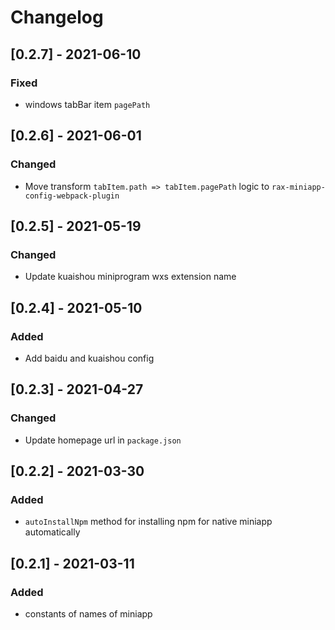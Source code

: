 # Changelog

## [0.2.7] - 2021-06-10

### Fixed

- windows tabBar item `pagePath`

## [0.2.6] - 2021-06-01

### Changed

- Move transform `tabItem.path => tabItem.pagePath` logic to `rax-miniapp-config-webpack-plugin`

## [0.2.5] - 2021-05-19

### Changed

- Update kuaishou miniprogram wxs extension name

## [0.2.4] - 2021-05-10

### Added

- Add baidu and kuaishou config

## [0.2.3] - 2021-04-27

### Changed

- Update homepage url in `package.json`

## [0.2.2] - 2021-03-30

### Added

- `autoInstallNpm` method for installing npm for native miniapp automatically

## [0.2.1] - 2021-03-11

### Added

- constants of names of miniapp

